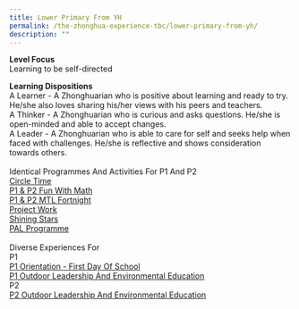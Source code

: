 ```yaml
---
title: Lower Primary From YH
permalink: /the-zhonghua-experience-tbc/lower-primary-from-yh/
description: ""
---
```

**Level Focus**
<br>Learning to be self-directed

**Learning Dispositions**
<br>A Learner - A Zhonghuarian who is positive about learning and ready to try. He/she also loves sharing his/her views with his peers and teachers.
<br>A Thinker - A Zhonghuarian who is curious and asks questions. He/she is open-minded and able to accept changes.
<br>A Leader - A Zhonghuarian who is able to care for self and seeks help when faced with challenges. He/she is reflective and shows consideration towards others.
<br><br>Identical Programmes And Activities For P1 And P2
<br>[Circle Time](https://cms.isomer.gov.sg/sites/moe-zhonghuapri/folders/list-of-zps-exp-for-lower-pri/editPage/Circle%20Time.md)
<br>[P1 &amp; P2 Fun With Math](https://cms.isomer.gov.sg/sites/moe-zhonghuapri/folders/list-of-zps-exp-for-lower-pri/editPage/P1%20%26%20P2%20Fun%20With%20Math.md)
<br>[P1 &amp; P2 MTL Fortnight](https://cms.isomer.gov.sg/sites/moe-zhonghuapri/folders/list-of-zps-exp-for-lower-pri/editPage/P1%20%26%20P2%20MTL%20Fortnight.md)
<br>[Project Work](https://cms.isomer.gov.sg/sites/moe-zhonghuapri/folders/list-of-zps-exp-for-lower-pri/editPage/Project%20Work.md)
<br>[Shining Stars](https://cms.isomer.gov.sg/sites/moe-zhonghuapri/folders/list-of-zps-exp-for-lower-pri/editPage/Shining%20Stars.md)
<br>[PAL Programme](https://cms.isomer.gov.sg/sites/moe-zhonghuapri/folders/list-of-zps-exp-for-lower-pri/editPage/PAL%20Programme.md)
<br><br>Diverse Experiences For
<br>P1
<br>[P1 Orientation - First Day Of School](https://cms.isomer.gov.sg/sites/moe-zhonghuapri/folders/list-of-zps-exp-for-lower-pri/editPage/P1%20Orientation%20First%20Day%20Of%20School.md)
<br>[P1 Outdoor Leadership And Environmental Education](/list-of-zps-exp-for-lower-pri/p1-outdoor-leadership-and-environmental-education/)
<br>P2
<br>[P2 Outdoor Leadership And Environmental Education](/list-of-zps-exp-for-lower-pri/p2-outdoor-leadership-and-environmental-education/)